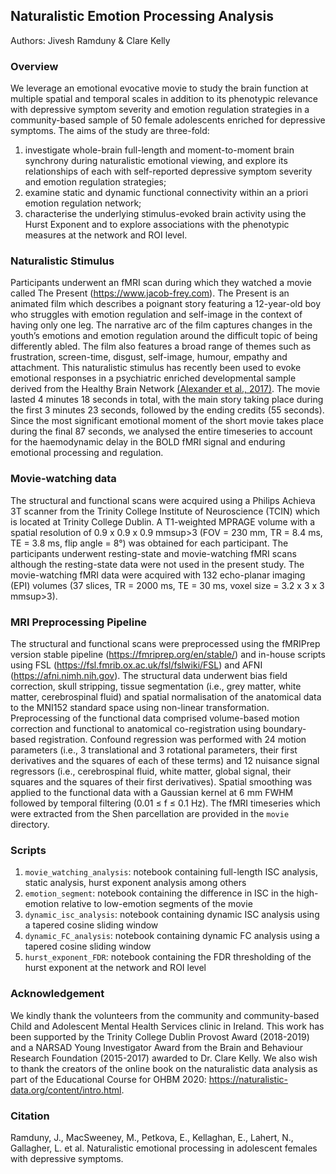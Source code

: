 ## Naturalistic Emotion Processing Analysis

Authors: Jivesh Ramduny & Clare Kelly

### Overview

We leverage an emotional evocative movie to study the brain function at multiple spatial and temporal scales in addition to its phenotypic relevance with depressive symptom severity and emotion regulation strategies in a community-based sample of 50 female adolescents enriched for depressive symptoms. The aims of the study are three-fold:
1. investigate whole-brain full-length and moment-to-moment brain synchrony during naturalistic emotional viewing, and explore its relationships of each with self-reported depressive symptom severity and emotion regulation strategies;
2. examine static and dynamic functional connectivity within an a priori emotion regulation network;
3. characterise the underlying stimulus-evoked brain activity using the Hurst Exponent and to explore associations with the phenotypic measures at the network and ROI level.

### Naturalistic Stimulus

Participants underwent an fMRI scan during which they watched a movie called The Present (https://www.jacob-frey.com). The Present is an animated film which describes a poignant story featuring a 12-year-old boy who struggles with emotion regulation and self-image in the context of having only one leg. The narrative arc of the film captures changes in the youth’s emotions and emotion regulation around the difficult topic of being differently abled. The film also features a broad range of themes such as frustration, screen-time, disgust, self-image, humour, empathy and attachment. This naturalistic stimulus has recently been used to evoke emotional responses in a psychiatric enriched developmental sample derived from the Healthy Brain Network [(Alexander et al., 2017)](https://www.nature.com/articles/sdata2017181). The movie lasted 4 minutes 18 seconds in total, with the main story taking place during the first 3 minutes 23 seconds, followed by the ending credits (55 seconds). Since the most significant emotional moment of the short movie takes place during the final 87 seconds, we analysed the entire timeseries to account for the haemodynamic delay in the BOLD fMRI signal and enduring emotional processing and regulation.

### Movie-watching data

The structural and functional scans were acquired using a Philips Achieva 3T scanner from the Trinity College Institute of Neuroscience (TCIN) which is located at Trinity College Dublin. A T1-weighted MPRAGE volume with a spatial resolution of 0.9 x 0.9 x 0.9 mmsup>3</sup> (FOV = 230 mm, TR = 8.4 ms, TE = 3.8 ms, flip angle = 8°) was obtained for each participant. The participants underwent resting-state and movie-watching fMRI scans although the resting-state data were not used in the present study. The movie-watching fMRI data were acquired with 132 echo-planar imaging (EPI) volumes (37 slices, TR = 2000 ms, TE = 30 ms, voxel size = 3.2 x 3 x 3 mmsup>3</sup>).

### MRI Preprocessing Pipeline

The structural and functional scans were preprocessed using the fMRIPrep version stable pipeline (https://fmriprep.org/en/stable/) and in-house scripts using FSL (https://fsl.fmrib.ox.ac.uk/fsl/fslwiki/FSL) and AFNI (https://afni.nimh.nih.gov). The structural data underwent bias field correction, skull stripping, tissue segmentation (i.e., grey matter, white matter, cerebrospinal fluid) and spatial normalisation of the anatomical data to the MNI152 standard space using non-linear transformation. Preprocessing of the functional data comprised volume-based motion correction and functional to anatomical co-registration using boundary-based registration. Confound regression was performed with 24 motion parameters (i.e., 3 translational and 3 rotational parameters, their first derivatives and the squares of each of these terms) and 12 nuisance signal regressors (i.e., cerebrospinal fluid, white matter, global signal, their squares and the squares of their first derivatives). Spatial smoothing was applied to the functional data with a Gaussian kernel at 6 mm FWHM followed by temporal filtering (0.01 ≤ f ≤  0.1 Hz). The fMRI timeseries which were extracted from the Shen parcellation are provided in the `movie` directory.

### Scripts

1. `movie_watching_analysis`: notebook containing full-length ISC analysis, static analysis, hurst exponent analysis among others
2. `emotion_segment`: notebook containing the difference in ISC in the high-emotion relative to low-emotion segments of the movie
3. `dynamic_isc_analysis`: notebook containing dynamic ISC analysis using a tapered cosine sliding window
4. `dynamic_FC_analysis`: notebook containing dynamic FC analysis using a tapered cosine sliding window
5. `hurst_exponent_FDR`: notebook containing the FDR thresholding of the hurst exponent at the network and ROI level

### Acknowledgement
We kindly thank the volunteers from the community and community-based Child and Adolescent Mental Health Services clinic in Ireland. This work has been supported by the Trinity College Dublin Provost Award (2018-2019) and a NARSAD Young Investigator Award from the Brain and Behaviour Research Foundation (2015-2017) awarded to Dr. Clare Kelly. We also wish to thank the creators of the online book on the naturalistic data analysis as part of the Educational Course for OHBM 2020: https://naturalistic-data.org/content/intro.html.

### Citation

Ramduny, J., MacSweeney, M., Petkova, E., Kellaghan, E., Lahert, N., Gallagher, L. et al. Naturalistic emotional processing in adolescent females with depressive symptoms.


